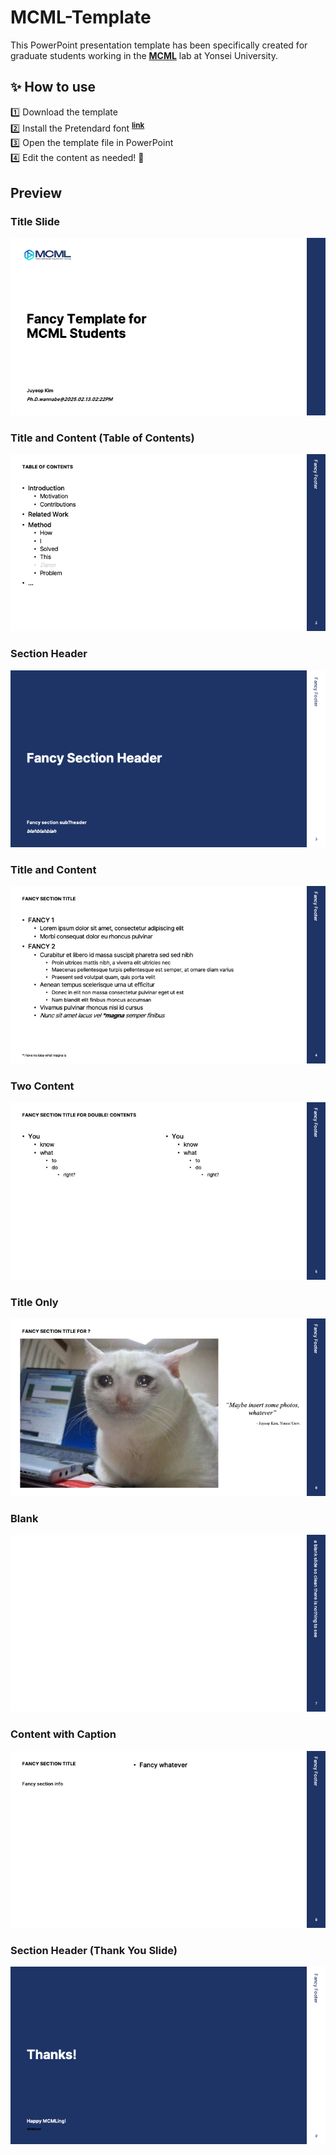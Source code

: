 # MCML-Template

This PowerPoint presentation template has been specifically created for graduate students working in the [**MCML**](https://mcml.yonsei.ac.kr) lab at Yonsei University.

## ✨ How to use

1️⃣ Download the template  
2️⃣ Install the Pretendard font <sup>[**link**](https://cactus.tistory.com/306)</sup>  
3️⃣ Open the template file in PowerPoint  
4️⃣ Edit the content as needed! 🎨

## Preview

### Title Slide
![slide1](https://github.com/yupeeee/MCML-Template/blob/main/MCML-Template/Slide1.png)

### Title and Content (Table of Contents)
![slide2](https://github.com/yupeeee/MCML-Template/blob/main/MCML-Template/Slide2.png)

### Section Header
![slide3](https://github.com/yupeeee/MCML-Template/blob/main/MCML-Template/Slide3.png)

### Title and Content
![slide4](https://github.com/yupeeee/MCML-Template/blob/main/MCML-Template/Slide4.png)

### Two Content
![slide5](https://github.com/yupeeee/MCML-Template/blob/main/MCML-Template/Slide5.png)

### Title Only
![slide6](https://github.com/yupeeee/MCML-Template/blob/main/MCML-Template/Slide6.png)

### Blank
![slide7](https://github.com/yupeeee/MCML-Template/blob/main/MCML-Template/Slide7.png)

### Content with Caption
![slide8](https://github.com/yupeeee/MCML-Template/blob/main/MCML-Template/Slide8.png)

### Section Header (Thank You Slide)
![slide9](https://github.com/yupeeee/MCML-Template/blob/main/MCML-Template/Slide9.png)

